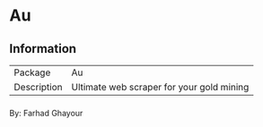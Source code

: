 Au
==

## Information
<table>
  <tr><td>Package</td><td>Au</td></tr>
  <tr><td>Description</td><td>Ultimate web scraper for your gold mining</td></tr>
</table>

###

By: Farhad Ghayour
